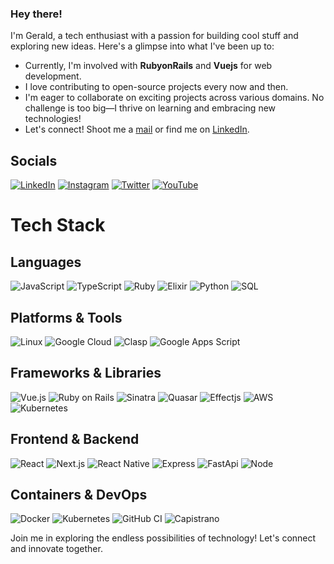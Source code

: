 ### Hey there! 

I'm Gerald, a tech enthusiast with a passion for building cool stuff and exploring new ideas. Here's a glimpse into what I've been up to:

- Currently, I'm involved with **RubyonRails** and **Vuejs** for web development.
- I love contributing to open-source projects every now and then.
- I'm eager to collaborate on exciting projects across various domains. No challenge is too big—I thrive on learning and embracing new technologies!
- Let's connect! Shoot me a [mail](mailto:geraldaddey@yahoo.com)
 or find me on [LinkedIn](https://www.linkedin.com/in/geraldaddey/).

## Socials

[![LinkedIn](https://img.shields.io/badge/LinkedIn-Connect-blue)](https://www.linkedin.com/in/geraldaddey/) [![Instagram](https://img.shields.io/badge/Instagram-Follow-orange)](https://www.instagram.com/__quansah/) [![Twitter](https://img.shields.io/badge/Twitter-Follow-blue)](https://x.com/geraldaddey) [![YouTube](https://img.shields.io/badge/YouTube-Subscribe-red)](https://www.youtube.com/c/QuansahTVchannel)

# Tech Stack

## Languages
![JavaScript](https://img.shields.io/badge/-JavaScript-yellow?style=for-the-badge&logo=javascript&logoColor=white)
![TypeScript](https://img.shields.io/badge/-TypeScript-007ACC?style=for-the-badge&logo=typescript&logoColor=white)
![Ruby](https://img.shields.io/badge/-Ruby-CC342D?style=for-the-badge&logo=ruby&logoColor=white)
![Elixir](https://img.shields.io/badge/-Elixir-4B275F?style=for-the-badge&logo=elixir&logoColor=white)
![Python](https://img.shields.io/badge/-Python-3776AB?style=for-the-badge&logo=python&logoColor=white)
![SQL](https://img.shields.io/badge/SQL-025E8C?style=for-the-badge&logo=amazon-dynamodb&logoColor=white)

## Platforms & Tools
![Linux](https://img.shields.io/badge/-Linux-FCC624?style=for-the-badge&logo=linux&logoColor=black)
![Google Cloud](https://img.shields.io/badge/Google%20Cloud-4285F4?style=for-the-badge&logo=google-cloud&logoColor=white)
![Clasp](https://img.shields.io/badge/-Clasp-4285F4?style=for-the-badge&logo=google&logoColor=white)
![Google Apps Script](https://img.shields.io/badge/-Google%20Apps%20Script-34A853?style=for-the-badge&logo=google&logoColor=white)

## Frameworks & Libraries
![Vue.js](https://img.shields.io/badge/Vue.js-4FC08D?style=for-the-badge&logo=vue.js&logoColor=white)
![Ruby on Rails](https://img.shields.io/badge/-Ruby%20on%20Rails-CC0000?style=for-the-badge&logo=ruby-on-rails&logoColor=white)
![Sinatra](https://img.shields.io/badge/-Sinatra-CC342D?style=for-the-badge&logo=sinatra&logoColor=white)
![Quasar](https://img.shields.io/badge/Quasar-1976D2?style=for-the-badge&logo=quasar&logoColor=white)
![Effectjs](https://img.shields.io/badge/-Effectjs-FF4081?style=for-the-badge&logo=effectjs&logoColor=white)
![AWS](https://img.shields.io/badge/AWS-232F3E?style=for-the-badge&logo=amazon-aws&logoColor=white)
![Kubernetes](https://img.shields.io/badge/Kubernetes-326CE5?style=for-the-badge&logo=kubernetes&logoColor=white)

## Frontend & Backend
![React](https://img.shields.io/badge/-React-61DAFB?style=for-the-badge&logo=react&logoColor=white)
![Next.js](https://img.shields.io/badge/Next.js-000000?style=for-the-badge&logo=next.js&logoColor=white)
![React Native](https://img.shields.io/badge/React_Native-61DAFB?style=for-the-badge&logo=react&logoColor=white)
![Express](https://img.shields.io/badge/Express.js-000000?style=for-the-badge&logo=express&logoColor=white)
![FastApi](https://img.shields.io/badge/-FastAPI-009688?style=for-the-badge&logo=fastapi&logoColor=white)
![Node](https://img.shields.io/badge/-Node.js-43853D?style=for-the-badge&logo=node.js&logoColor=white)

## Containers & DevOps
![Docker](https://img.shields.io/badge/Docker-2496ED?style=for-the-badge&logo=docker&logoColor=white)
![Kubernetes](https://img.shields.io/badge/Kubernetes-326CE5?style=for-the-badge&logo=kubernetes&logoColor=white)
![GitHub CI](https://img.shields.io/badge/GitHub%20CI-181717?style=for-the-badge&logo=github&logoColor=white)
![Capistrano](https://img.shields.io/badge/Capistrano-E03C31?style=for-the-badge&logo=capistrano&logoColor=white)




Join me in exploring the endless possibilities of technology! Let's connect and innovate together.
